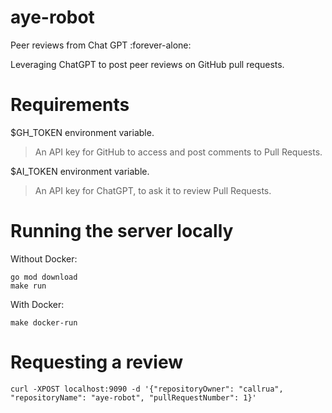 # aye-robot

Peer reviews from Chat GPT :forever-alone:

Leveraging ChatGPT to post peer reviews on GitHub pull requests.

# Requirements

$GH_TOKEN environment variable.
> An API key for GitHub to access and post comments to Pull Requests.

$AI_TOKEN environment variable.
> An API key for ChatGPT, to ask it to review Pull Requests.

# Running the server locally

Without Docker:

```console
go mod download
make run
```

With Docker:

```console
make docker-run
```

# Requesting a review 

```console
curl -XPOST localhost:9090 -d '{"repositoryOwner": "callrua", "repositoryName": "aye-robot", "pullRequestNumber": 1}'
```
